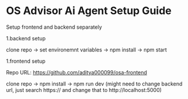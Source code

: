 
# OS Advisor Ai Agent Setup Guide

Setup frontend and backend separately

1.backend setup

clone repo -> set environemnt variables -> npm install -> npm start


1.frontend setup

Repo URL: https://github.com/aditya000099/osa-frontend

clone repo -> npm install -> npm run dev
(might need to change backend url, just search https:// and change that to http://localhost:5000)